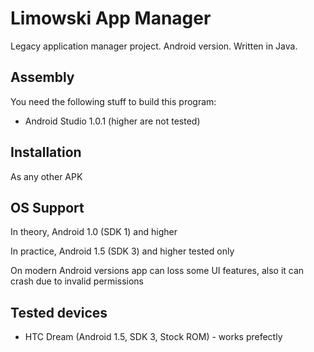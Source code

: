 # Limowski App Manager

Legacy application manager project. Android version. Written in Java.

## Assembly

You need the following stuff to build this program:

 - Android Studio 1.0.1 (higher are not tested)
 
## Installation

As any other APK
 
## OS Support

In theory, Android 1.0 (SDK 1) and higher

In practice, Android 1.5 (SDK 3) and higher tested only

On modern Android versions app can loss some UI features, also it can crash due to invalid permissions

## Tested devices

 - HTC Dream (Android 1.5, SDK 3, Stock ROM) - works prefectly
